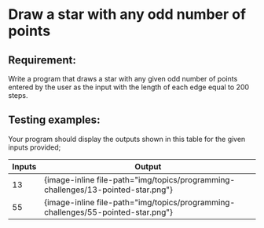 # Draw a star with any odd number of points

## Requirement:

Write a program that draws a star with any given odd number of points entered by the user as the input with the length of each edge equal to 200 steps.

## Testing examples:

Your program should display the outputs shown in this table for the given inputs provided;

| Inputs | Output                                                                           |
| ------ | -------------------------------------------------------------------------------- |
| 13     | {image-inline file-path="img/topics/programming-challenges/13-pointed-star.png"} |
| 55     | {image-inline file-path="img/topics/programming-challenges/55-pointed-star.png"} |